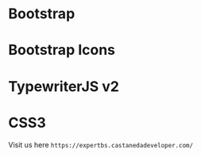 # Bootstrap 
# Bootstrap Icons
# TypewriterJS v2
# CSS3

Visit us here ```https://expertbs.castanedadeveloper.com/```
